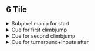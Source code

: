 ## 6 Tile
<details>
    <summary>Subpixel manip for start</summary>
    Do two crouch jumps and then a fulljump into full climbjump then climb down, then press left for a frame.
    <video src="/levels/ruins_of_temple/images/6tilesubpixelmanip.mp4"></video>
</details>
<details>
    <summary>Cue for first climbjump</summary> 

</details>
<details>
    <summary>Cue for second climbjump</summary>

</details>
<details>
    <summary>Cue for turnaround+inputs after</summary>

</details>
